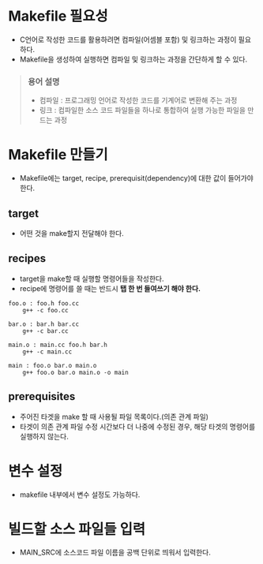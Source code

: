 # Makefile 필요성

- C언어로 작성한 코드를 활용하려면 컴파일(어셈블 포함) 및 링크하는 과정이 필요하다.
- Makefile을 생성하여 실행하면 컴파일 및 링크하는 과정을 간단하게 할 수 있다.

> ### 용어 설명
> - 컴파일 : 프로그래밍 언어로 작성한 코드를 기계어로 변환해 주는 과정
> - 링크 : 컴파일한 소스 코드 파일들을 하나로 통합하여 실행 가능한 파일을 만드는 과정

# Makefile 만들기

- Makefile에는 target, recipe, prerequisit(dependency)에 대한 값이 들어가야 한다.

## target

- 어떤 것을 make할지 전달해야 한다.

## recipes

- target을 make할 때 실행할 명령어들을 작성한다.
- recipe에 명령어를 쓸 때는 반드시 **탭 한 번 들여쓰기 해야 한다.**

```linux
foo.o : foo.h foo.cc
    g++ -c foo.cc

bar.o : bar.h bar.cc
    g++ -c bar.cc

main.o : main.cc foo.h bar.h
    g++ -c main.cc

main : foo.o bar.o main.o
    g++ foo.o bar.o main.o -o main
```

## prerequisites

- 주어진 타겟을 make 할 때 사용될 파일 목록이다.(의존 관계 파일)
- 타겟이 의존 관계 파일 수정 시간보다 더 나중에 수정된 경우, 해당 타겟의 명령어를 실행하지 않는다.

# 변수 설정

- makefile 내부에서 변수 설정도 가능하다.

# 빌드할 소스 파일들 입력

- MAIN_SRC에 소스코드 파일 이름을 공백 단위로 띄워서 입력한다.